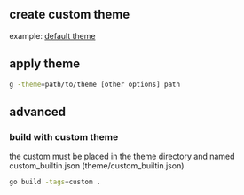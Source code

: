 ## create custom theme

example: [default theme](theme/default.json)

## apply theme
```bash
g -theme=path/to/theme [other options] path
```

## advanced

### build with custom theme
the custom must be placed in the theme directory and named custom_builtin.json (theme/custom_builtin.json)

```bash
go build -tags=custom .
```